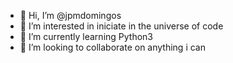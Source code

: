 - 👋 Hi, I’m @jpmdomingos
- 👀 I’m interested in iniciate in the universe of code
- 🌱 I’m currently learning Python3
- 💞️ I’m looking to collaborate on anything i can

<!---
jpmdomingos/jpmdomingos is a ✨ special ✨ repository because its `README.md` (this file) appears on your GitHub profile.
You can click the Preview link to take a look at your changes.
--->
